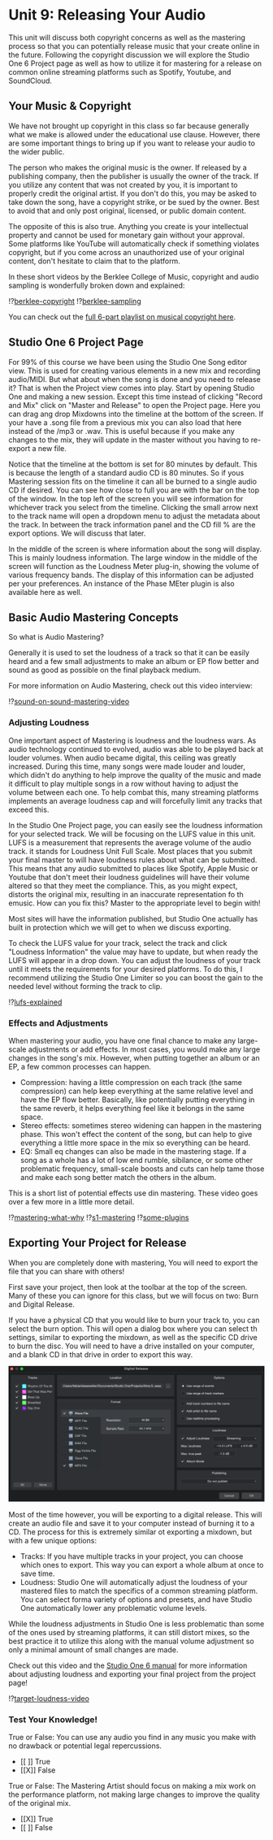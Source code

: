 # Unit 9: Releasing Your Audio

This unit will discuss both copyright concerns as well as the mastering process so that you can potentially release music that your create online in the future. Following the copyright discussion we will explore the Studio One 6 Project page as well as how to utilize it for mastering for a release on common online streaming platforms such as Spotify, Youtube, and SoundCloud.

## Your Music & Copyright

We have not brought up copyright in this class so far because generally what we make is allowed under the educational use clause. However, there are some important things to bring up if you want to release your audio to the wider public.

The person who makes the original music is the owner. If released by a publishing company, then the publisher is usually the owner of the track. If you utilize any content that was not created by you, it is important to properly credit the original artist. If you don't do this, you may be asked to take down the song, have a copyright strike, or be sued by the owner. Best to avoid that and only post original, licensed, or public domain content.

The opposite of this is also true. Anything you create is your intellectual property and cannot be used for monetary gain without your approval. Some platforms like YouTube will automatically check if something violates copyright, but if you come across an unauthorized use of your original content, don't hesitate to claim that to the platform.

In these short videos by the Berklee College of Music, copyright and audio sampling is wonderfully broken down and explained:

!?[berklee-copyright](https://www.youtube.com/watch?v=tQbJLvli9AY) !?[berklee-sampling](https://www.youtube.com/watch?v=RwR5PcddsIc)

You can check out the [full 6-part playlist on musical copyright here](https://youtube.com/playlist?list=PL1wHeEmBdcWTFbkxKWZ8A9BQGvxv74gPw).

## Studio One 6 Project Page

For 99% of this course we have been using the Studio One Song editor view. This is used for creating various elements in a new mix and recording audio/MIDI. But what about when the song is done and you need to release it? That is when the Project view comes into play. Start by opening Studio One and making a new session. Except this time instead of clicking "Record and Mix" click on "Master and Release" to open the Project page. Here you can drag ang drop Mixdowns into the timeline at the bottom of the screen. If your have a .song file from a previous mix you can also load that here instead of the /mp3 or .wav. This is useful because if you make any changes to the mix, they will update in the master without you having to re-export a new file.

Notice that the timeline at the bottom is set for 80 minutes by default. This is because the length of a standard audio CD is 80 minutes. So if yous Mastering session fits on the timeline it can all be burned to a single audio CD if desired. You can see how close to full you are with the bar on the top of the window. In the top left of the screen you will see information for whichever track you select from the timeline. Clicking the small arrow next to the track name will open a dropdown menu to adjust the metadata about the track. In between the track information panel and the CD fill % are the export options. We will discuss that later.

In the middle of the screen is where information about the song will display. This is mainly loudness information. The large window in the middle of the screen will function as the Loudness Meter plug-in, showing the volume of various frequency bands. The display of this information can be adjusted per your preferences. An instance of the Phase MEter plugin is also available here as well.

## Basic Audio Mastering Concepts

So what is Audio Mastering?

Generally it is used to set the loudness of a track so that it can be easily heard and a few small adjustments to make an album or EP flow better and sound as good as possible on the final playback medium.

For more information on Audio Mastering, check out this video interview:

!?[sound-on-sound-mastering-video](https://www.youtube.com/watch?v=fx8XQcHnSDY)

### Adjusting Loudness

One important aspect of Mastering is loudness and the loudness wars. As audio technology continued to evolved, audio was able to be played back at louder volumes. When audio became digital, this ceiling was greatly increased. During this time, many songs were made louder and louder, which didn't do anything to help improve the quality of the music and made it difficult to play multiple songs in a row without having to adjust the volume between each one. To help combat this, many streaming platforms implements an average loudness cap and will forcefully limit any tracks that exceed this.

In the Studio One Project page, you can easily see the loudness information for your selected track. We will be focusing on the LUFS value in this unit. LUFS is a measurement that represents the average volume of the audio track. it stands for Loudness Unit Full Scale. Most places that you submit your final master to will have loudness rules about what can be submitted. This means that any audio submitted to places like Spotify, Apple Music or Youtube that don't meet their loudness guidelines will have their volume altered so that they meet the compliance. This, as you might expect, distorts the original mix, resulting in an inaccurate representation fo th emusic. How can you fix this? Master to the appropriate level to begin with!

Most sites will have the information published, but Studio One actually has built in protection which we will get to when we discuss exporting.

To check the LUFS value for your track, select the track and click "Loudness Information" the value may have to update, but when ready the LUFS will appear in a drop down. You can adjust the loudness of your track until it meets the requirements for your desired platforms. To do this, I recommend utilizing the Studio One Limiter so you can boost the gain to the needed level without forming the track to clip.

!?[lufs-explained](https://www.youtube.com/watch?v=myTcnK1lRUA)

### Effects and Adjustments

When mastering your audio, you have one final chance to make any large-scale adjustments or add effects. In most cases, you would make any large changes in the song's mix. However, when putting together an album or an EP, a few common processes can happen.

* Compression: having a little compression on each track (the same compression) can help keep everything at the same relative level and have the EP flow better. Basically, like potentially putting everything in the same reverb, it helps everything feel like it belongs in the same space.
* Stereo effects: sometimes stereo widening can happen in the mastering phase. This won't effect the content of the song, but can help to give everything a little more space in the mix so everything can be heard.
* EQ: Small eq changes can also be made in the mastering stage. If a song as a whole has a lot of low end rumble, sibilance, or some other problematic frequency, small-scale boosts and cuts can help tame those and make each song better match the others in the album.

This is a short list of potential effects use din mastering. These video goes over a few more in a little more detail. 

!?[mastering-what-why](https://www.youtube.com/watch?v=x0ce05iAdxI) !?[s1-mastering](https://www.youtube.com/watch?v=qCfiWJkXchM) !?[some-plugins](https://www.youtube.com/watch?v=NdH1sIRzP0o) 

## Exporting Your Project for Release

When you are completely done with mastering, You will need to export the file that you can share with others!

First save your project, then look at the toolbar at the top of the screen. Many of these you can ignore for this class, but we will focus on two: Burn and Digital Release.

If you have a physical CD that you would like to burn your track to, you can select the burn option. This will open a dialog box where you can select th settings, similar to exporting the mixdown, as well as the specific CD drive to burn the disc. You will need to have a drive installed on your computer, and a blank CD in that drive in order to export this way. 

![digital-export-window](content\media\exportProj.png)

Most of the time however, you will be exporting to a digital release. This will create an audio file and save it to your computer instead of burning it to a CD. The process for this is extremely similar ot exporting a mixdown, but with a few unique options:

* Tracks: If you have multiple tracks in your project, you can choose which ones to export. This way you can export a whole album at once to save time.
* Loudness: Studio One will automatically adjust the loudness of your mastered files to match the specifics of a common streaming platform. You can select forma variety of options and presets, and have Studio One automatically lower any problematic volume levels. 

While the loudness adjustments in Studio One is less problematic than some of the ones used by streaming platforms, it can still distort mixes, so the best practice it to utilize this along with the manual volume adjustment so only a minimal amount of small changes are made.

Check out this video and the [Studio One 6 manual](https://s1manual.presonus.com/Content/Mastering_Topics/Publishing_Your_Project.htm) for more information about adjusting loudness and exporting your final project from the project page!

!?[target-loudness-video](https://www.youtube.com/watch?v=yn6PzVpJQN0)

### Test Your Knowledge!

True or False: You can use any audio you find in any music you make with no drawback or potential legal repercussions.

- [[ ]] True
- [[X]] False

True or False: The Mastering Artist should focus on making a mix work on the performance platform, not making large changes to improve the quality of the original mix.

- [[X]] True
- [[ ]] False